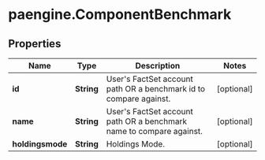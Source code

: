 # paengine.ComponentBenchmark

## Properties

Name | Type | Description | Notes
------------ | ------------- | ------------- | -------------
**id** | **String** | User&#39;s FactSet account path OR a benchmark id to compare against. | [optional] 
**name** | **String** | User&#39;s FactSet account path OR a benchmark name to compare against. | [optional] 
**holdingsmode** | **String** | Holdings Mode. | [optional] 


